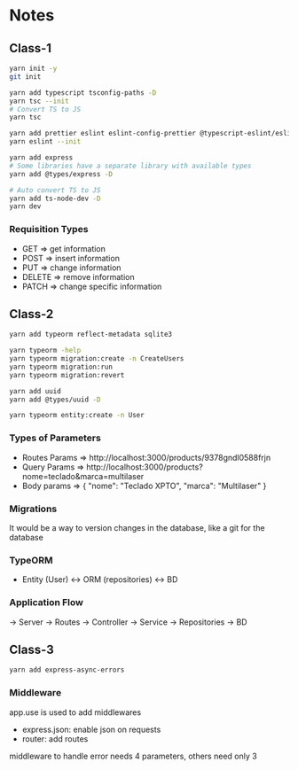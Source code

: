 # Notes

## Class-1

```sh
yarn init -y
git init

yarn add typescript tsconfig-paths -D
yarn tsc --init
# Convert TS to JS
yarn tsc

yarn add prettier eslint eslint-config-prettier @typescript-eslint/eslint-plugin @typescript-eslint/parser -D
yarn eslint --init

yarn add express
# Some libraries have a separate library with available types
yarn add @types/express -D

# Auto convert TS to JS
yarn add ts-node-dev -D
yarn dev
```

### Requisition Types

- GET => get information
- POST => insert information
- PUT => change information
- DELETE => remove information
- PATCH => change specific information

## Class-2

```sh
yarn add typeorm reflect-metadata sqlite3

yarn typeorm -help
yarn typeorm migration:create -n CreateUsers
yarn typeorm migration:run
yarn typeorm migration:revert

yarn add uuid
yarn add @types/uuid -D

yarn typeorm entity:create -n User
```

### Types of Parameters

- Routes Params => http://localhost:3000/products/9378gndl0588frjn
- Query Params => http://localhost:3000/products?nome=teclado&marca=multilaser
- Body params => { "nome": "Teclado XPTO", "marca": "Multilaser" }

### Migrations

It would be a way to version changes in the database, like a git for the database

### TypeORM

- Entity (User) <-> ORM (repositories) <-> BD

### Application Flow

-> Server -> Routes -> Controller -> Service -> Repositories -> BD

## Class-3

```sh
yarn add express-async-errors
```

### Middleware

app.use is used to add middlewares
- express.json: enable json on requests
- router: add routes

middleware to handle error needs 4 parameters, others need only 3
